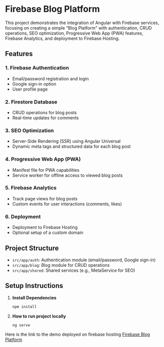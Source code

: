 # Firebase Blog Platform

This project demonstrates the integration of Angular with Firebase services, focusing on creating a simple "Blog Platform" with authentication, CRUD operations, SEO optimization, Progressive Web App (PWA) features, Firebase Analytics, and deployment to Firebase Hosting.

## Features

### 1. Firebase Authentication

- Email/password registration and login
- Google sign-in option
- User profile page

### 2. Firestore Database

- CRUD operations for blog posts
- Real-time updates for comments

### 3. SEO Optimization

- Server-Side Rendering (SSR) using Angular Universal
- Dynamic meta tags and structured data for each blog post

### 4. Progressive Web App (PWA)

- Manifest file for PWA capabilities
- Service worker for offline access to viewed blog posts

### 5. Firebase Analytics

- Track page views for blog posts
- Custom events for user interactions (comments, likes)

### 6. Deployment

- Deployment to Firebase Hosting
- Optional setup of a custom domain

## Project Structure

- `src/app/auth`: Authentication module (email/password, Google sign-in)
- `src/app/blog`: Blog module for CRUD operations
- `src/app/shared`: Shared services (e.g., MetaService for SEO)

## Setup Instructions

1. **Install Dependencies**
   ```bash
   npm install
   ```
1. **How to run project locally**
   ```bash
   ng serve
   ```

Here is the link to the demo deployed on firebase hosting [Firebase Blog Platform](https://fir-blogs-fd11f.web.app/)
